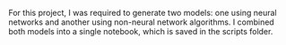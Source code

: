 For this project, I was required to generate two models: one using neural networks and another using non-neural network algorithms. I combined both models into a single notebook, which is saved in the scripts folder.
